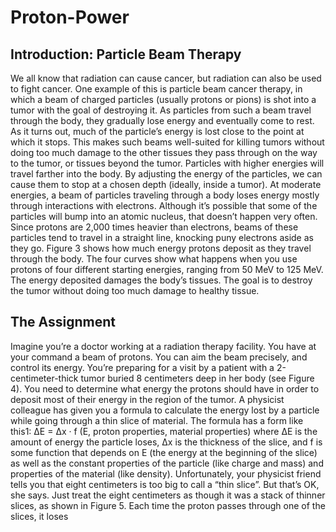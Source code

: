 # Proton-Power


## Introduction: Particle Beam Therapy

We all know that radiation can cause cancer, but radiation can also be used to fight cancer. One example of this is particle beam cancer therapy, in which a beam of charged particles (usually protons or pions) is shot into a tumor with the goal of destroying it.
As particles from such a beam travel through the body, they gradually lose energy and eventually come to rest. As it turns out, much of the particle’s energy is lost close to the point at which it stops. This makes such beams well-suited for killing tumors without doing too much damage to the other tissues they pass through on the way to the tumor, or tissues beyond the tumor.
Particles with higher energies will travel farther into the body. By adjusting the energy of the particles, we can cause them to stop at a chosen depth (ideally, inside a tumor).
At moderate energies, a beam of particles traveling through a body loses energy mostly through interactions with electrons. Although it’s possible that some of the particles will bump into an atomic nucleus, that doesn’t happen very often. Since protons are 2,000 times heavier than electrons, beams of these particles tend to travel in a straight line, knocking puny electrons aside as they go.
Figure 3 shows how much energy protons deposit as they travel through the body. The four curves show what happens when you use protons of four different starting energies, ranging from 50 MeV to 125 MeV. The energy deposited damages the body’s tissues. The goal is to destroy the tumor without doing too much damage to healthy tissue.


## The Assignment
Imagine you’re a doctor working at a radiation therapy facility. You have at your command a beam of protons. You can aim the beam precisely, and control its energy.
You’re preparing for a visit by a patient with a 2-centimeter-thick tumor buried 8 centimeters deep in her body (see Figure 4). You need to determine what energy the protons should have in order to deposit most of their energy in the region of the tumor.
A physicist colleague has given you a formula to calculate the energy lost by a particle while going through a thin slice of material. The formula has a form like this1:
∆E = ∆x · f (E, proton properties, material properties)
where ∆E is the amount of energy the particle loses, ∆x is the thickness of the slice, and f is some function that depends on E (the energy at the beginning of the slice) as well as the constant properties of the particle (like charge and mass) and properties of the material (like density).
Unfortunately, your physicist friend tells you that eight centimeters is too big to call a “thin slice”. But that’s OK, she says. Just treat the eight centimeters as though it was a stack of thinner slices, as shown in Figure 5. Each time the proton passes through one of the slices, it loses
